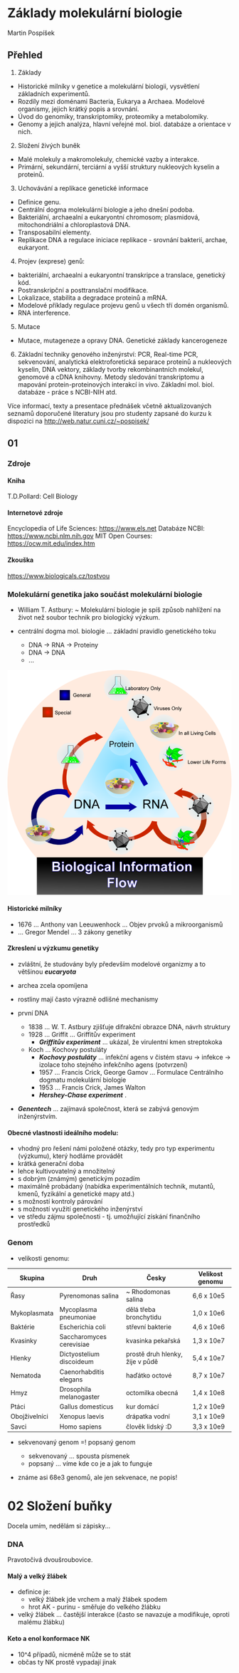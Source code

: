 # Základy molekulární biologie
Martin Pospíšek

## Přehled
1. Základy
 - Historické milníky v genetice a molekulární biologii, vysvětlení základních experimentů.
 - Rozdíly mezi doménami Bacteria, Eukarya a Archaea. Modelové organismy, jejich krátký popis a srovnání.
 - Úvod do genomiky, transkriptomiky, proteomiky a metabolomiky.
 - Genomy a jejich analýza, hlavní veřejné mol. biol. databáze a orientace v nich.
2. Složení živých buněk
 - Malé molekuly a makromolekuly, chemické vazby a interakce.
 - Primární, sekundární, terciární a vyšší struktury nukleových kyselin a proteinů.
3. Uchovávání a replikace genetické informace
 - Definice genu.
 - Centrální dogma molekulární biologie a jeho dnešní podoba.
 - Bakteriální, archaealní a eukaryontní chromosom; plasmidová, mitochondriální a chloroplastová DNA.
 - Transposabilní elementy.
 - Replikace DNA a regulace iniciace replikace - srovnání bakterií, archae, eukaryont.
4. Projev (exprese) genů:
 - bakteriální, archaealni a eukaryontní transkripce a translace, genetický kód.
 - Postranskripční a posttranslační modifikace.
 - Lokalizace, stabilita a degradace proteinů a mRNA.
 - Modelové příklady regulace projevu genů u všech tří domén organismů.
 - RNA interference.
5. Mutace
 - Mutace, mutageneze a opravy DNA. Genetické základy kancerogeneze
6. Základní techniky genového inženýrství: PCR, Real-time PCR, sekvenování, analytická elektroforetická separace proteinů a nukleových kyselin, DNA vektory, základy tvorby rekombinantních molekul, genomové a cDNA knihovny. Metody sledování transkriptomu a mapování protein-proteinových interakcí in vivo. Základní mol. biol. databáze - práce s NCBI-NIH atd.

Více informací, texty a presentace přednášek včetně aktualizovaných seznamů doporučené literatury jsou pro studenty zapsané do kurzu k dispozici na http://web.natur.cuni.cz/~pospisek/

## 01
### Zdroje
#### Kniha
T.D.Pollard: Cell Biology

#### Internetové zdroje
Encyclopedia of Life Sciences: https://www.els.net
Databáze NCBI: https://www.ncbi.nlm.nih.gov
MIT Open Courses: https://ocw.mit.edu/index.htm

#### Zkouška
https://www.biologicals.cz/tostvou

### Molekulární genetika jako součást molekulární biologie
 - William T. Astbury: ~ Molekulární biologie je spíš způsob nahlížení na život než soubor technik pro biologický výzkum.

 - centrální dogma mol. biologie ... základní pravidlo genetického toku
   - DNA -> RNA -> Proteiny
   - DNA -> DNA
   - ...

![centrální dogma jako schéma](CentralniDogma.png)

#### Historické milníky
 - 1676 ... Anthony van Leeuwenhock ... Objev prvoků a mikroorganismů
 -  ... Gregor Mendel ... 3 zákony genetiky

#### Zkreslení u výzkumu genetiky
 - zvláštní, že studovány byly především modelové organizmy a to většinou ***eucaryota***
 - archea zcela opomíjena
 - rostliny mají často výrazně odlišné mechanismy

 - první DNA
   - 1838 ... W. T. Astbury zjišťuje difrakční obrazce DNA, návrh struktury
   - 1928 ... Griffit ... Griffitův experiment
     - ***Griffitův experiment*** ... ukázal, že virulentní kmen streptokoka
   - Koch ... Kochovy postuláty
     - ***Kochovy postuláty*** ... infekční agens v čistém stavu -> infekce -> izolace toho stejného infekčního agens (potvrzení)
     - 1957 ... Francis Crick, George Gamov ... Formulace Centrálního dogmatu molekulární biologie
     - 1953 ... Francis Crick, James Walton
     - ***Hershey-Chase experiment*** . 
 - ***Genentech*** ... zajímavá společnost, která se zabývá genovým inženýrstvím.

#### Obecné vlastnosti ideálního modelu:
 - vhodný pro řešení námi položené otázky, tedy pro typ experimentu (výzkumu), který hodláme provádět
 - krátká generační doba
 - lehce kultivovatelný a množitelný
 - s dobrým (známým) genetickým pozadím
 - maximálně probádaný (nabídka experimentálních technik, mutantů, kmenů, fyzikální a genetické mapy atd.)
 - s možností kontroly párování
 - s možností využití genetického inženýrství
 - ve středu zájmu společnosti - tj. umožňující získání finančního prostředků

### Genom
 - velikosti genomu:

| Skupina | Druh | Česky | Velikost genomu |
| ---- | ---- | ---- | ---- |
| Řasy | Pyrenomonas salina | ~ Rhodomonas salina | 6,6 x 10e5 |
| Mykoplasmata | Mycoplasma pneumoniae | dělá třeba bronchytidu | 1,0 x 10e6 |
| Baktérie | Escherichia coli | střevní bakterie | 4,6 x 10e6 |
| Kvasinky | Saccharomyces cerevisiae | kvasinka pekařská | 1,3 x 10e7 |
| Hlenky | Dictyostelium discoideum | prostě druh hlenky, žije v půdě | 5,4 x 10e7 |
| Nematoda | Caenorhabditis elegans | haďátko octové | 8,7 x 10e7 |
| Hmyz | Drosophila melanogaster | octomilka obecná | 1,4 x 10e8 |
| Ptáci | Gallus domesticus | kur domácí | 1,2 x 10e9 |
| Obojživelníci | Xenopus laevis | drápatka vodní | 3,1 x 10e9 |
| Savci | Homo sapiens | člověk lidský :D | 3,3 x 10e9 |

 - sekvenovaný genom =! popsaný genom
   - sekvenovaný ... spousta písmenek
   - popsaný ... víme kde co je a jak to funguje

 - známe asi 68e3 genomů, ale jen sekvenace, ne popis!


# 02 Složení buňky
 Docela umím, nedělám si zápisky...
### DNA
Pravotočivá dvoušroubovice.

#### Malý a velký žlábek
 - definice je:
   - velký žlábek jde vrchem a malý žlábek spodem
   - hrot AK - purinu - směřuje do velkého žlábku
 - velký žlábek ... častější interakce (často se navazuje a modifikuje, oproti malému žlábku)

#### Keto a enol konformace NK
 - 10^4 případů, nicméně může se to stát
 - občas ty NK prostě vypadají jinak
